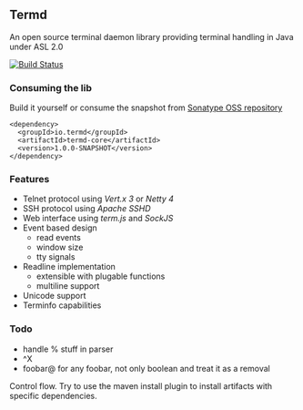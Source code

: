 ## Termd

An open source terminal daemon library providing terminal handling in Java under ASL 2.0

[![Build Status](https://termd.ci.cloudbees.com/buildStatus/icon?job=termd-core)](https://termd.ci.cloudbees.com/job/termd-core/)

### Consuming the lib

Build it yourself or consume the snapshot from [Sonatype OSS repository](https://oss.sonatype.org/content/repositories/snapshots/io/termd/termd-core/)

```
<dependency>
  <groupId>io.termd</groupId>
  <artifactId>termd-core</artifactId>
  <version>1.0.0-SNAPSHOT</version>
</dependency>
```

### Features

- Telnet protocol using _Vert.x 3_ or _Netty 4_
- SSH protocol using _Apache SSHD_
- Web interface using _term.js_ and _SockJS_
- Event based design
   - read events
   - window size
   - tty signals
- Readline implementation
   - extensible with plugable functions
   - multiline support
- Unicode support
- Terminfo capabilities

### Todo

- handle % stuff in parser
- ^X
- foobar@ for any foobar, not only boolean and treat it as a removal

Control flow.
Try to use the maven install plugin to install artifacts with specific dependencies.
